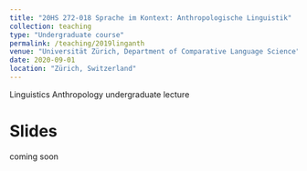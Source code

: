 ```yaml
---
title: "20HS 272-018 Sprache im Kontext: Anthropologische Linguistik"
collection: teaching
type: "Undergraduate course"
permalink: /teaching/2019linganth
venue: "Universität Zürich, Department of Comparative Language Science"
date: 2020-09-01
location: "Zürich, Switzerland"
---
```


Linguistics Anthropology undergraduate lecture

Slides
======

coming soon
